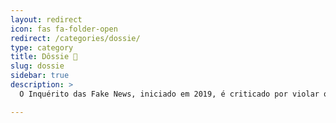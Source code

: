 ```yaml
---
layout: redirect
icon: fas fa-folder-open
redirect: /categories/dossie/
type: category
title: Dôssie 📝 
slug: dossie
sidebar: true
description: >
  O Inquérito das Fake News, iniciado em 2019, é criticado por violar o juiz natural e o sistema acusatório. Expandido para atos antidemocráticos, resultou em censura (+67 casos) e centenas de prisões sem devido processo legal. Ações em 2025, como a prisão domiciliar de Bolsonaro, alegam desproporcionalidade.

---
```

